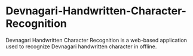 # Devnagari-Handwritten-Character-Recognition

Devnagari Handwritten Character Recognition is a web-based application used to recognize Devnagari handwritten character in offline.
